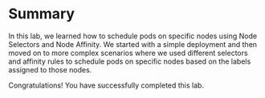 # Summary

In this lab, we learned how to schedule pods on specific nodes using Node Selectors and Node Affinity. We started with a simple deployment and then moved on to more complex scenarios where we used different selectors and affinity rules to schedule pods on specific nodes based on the labels assigned to those nodes.

Congratulations! You have successfully completed this lab.
